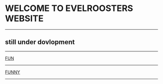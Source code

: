 <html lang="en">

<html>

<head>
	<title> <p> THIS IS Evilroosters websiteッ </p></title>
</head>
<body> <h1>WELCOME TO EVELROOSTERS WEBSITE </h1>
<hr/>
<h2>still under dovlopment</h2>
<hr>

<a href="https://www.youtube.com/watch?v=sYmOR_yTPv4">FUN</a>
  <hr>
<a href="https://www.youtube.com/watch?v=uKYV2qjYIS0&t=1s">FUNNY</a>
  <hr> 
<a href="https://coolsymbol.com/"></a>
<html lang="en">
 <div id="root"><!--app-html--></div>
<html>

<head>
